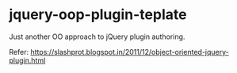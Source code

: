 jquery-oop-plugin-teplate
=========================

Just another OO approach to jQuery plugin authoring.

Refer: https://slashprot.blogspot.in/2011/12/object-oriented-jquery-plugin.html
